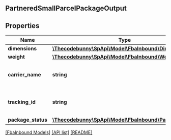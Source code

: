 ## PartneredSmallParcelPackageOutput

## Properties

Name | Type | Description | Notes
------------ | ------------- | ------------- | -------------
**dimensions** | [**\Thecodebunny\SpApi\Model\FbaInbound\Dimensions**](Dimensions.md) |  |
**weight** | [**\Thecodebunny\SpApi\Model\FbaInbound\Weight**](Weight.md) |  |
**carrier_name** | **string** | The carrier specified with a previous call to putTransportDetails. |
**tracking_id** | **string** | The tracking number of the package, provided by the carrier. |
**package_status** | [**\Thecodebunny\SpApi\Model\FbaInbound\PackageStatus**](PackageStatus.md) |  |

[[FbaInbound Models]](../) [[API list]](../../Api) [[README]](../../../README.md)
